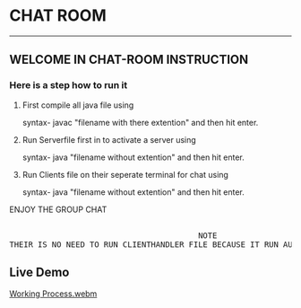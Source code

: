 # CHAT ROOM
_________________________________________________________________________________________________
## WELCOME IN CHAT-ROOM INSTRUCTION
  
### Here is a step how to run it
 
 1. First compile all java file using 
 	
 	syntax-
							javac "filename with there extention"
 	and then hit enter.
 
 2. Run Serverfile first in to activate a server using 
 
 	syntax-
							java "filename without extention"
 	and then hit enter.
 
 3. Run Clients file on their seperate terminal for chat using 
 	
 	syntax-
							java "filename without extention"
 	and then hit enter.
 	
  
ENJOY THE GROUP CHAT
  <pre>								
  										NOTE
THEIR IS NO NEED TO RUN CLIENTHANDLER FILE BECAUSE IT RUN AUTOMATICALLY WHEN YOU RUN SERVER FILE
</pre>

## Live Demo
[Working Process.webm](https://user-images.githubusercontent.com/74202760/232324577-87d71281-f258-43b6-9f36-2cf9d4f71989.webm)

